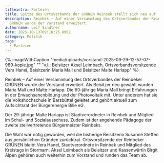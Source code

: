 ```yaml
---
titleintro: Parteien
title: Spitze des Ortsverbands der GRÜNEN Reinbek stellt sich neu auf
description: Reinbek – Auf einer Versammlung des Ortsverbandes der Reinbeker
  GRÜNEN wurde der Vorstand erweitert.
authorname: Leif Sandtner
date: 2025-10-13T09:18:25.895Z
category: Politik
tags:
  - Parteien
---
```

{% imageWithCaption "media/uploads/vorstand-2025-09-29-12-57-07-989-kopie.jpg" "" "v.l.: Beisitzer Aksel Leimbach, Ortsverbandsvorsitzende Vera Hanel, Beisitzerin Maria Mall und Beisitzer Malte Harlapp" %}

Reinbek – Auf einer Versammlung des Ortsverbandes der Reinbeker GRÜNEN wurde der Vorstand erweitert. Als Beisitzer neu gewählt wurden Maria Mall und Malte Harlapp. Die 60-jährige Maria Mall bringt Erfahrungen in der Erwachsenenbildung und der Photovoltaik mit. Unter anderem hat sie die Volkshochschule in Barsbüttel geleitet und gehört aktuell zum Aufsichtsrat der Bürgerenergie Bille eG.

Der 29-jährige Malte Harlapp ist Stadtverordneter in Reinbek und Mitglied im Schul- und Sozialausschuss. Zudem ist der angehende Pädagoge der zweite stellvertretende Bürgermeister Reinbeks.

Die Wahl war nötig geworden, weil die bisherige Beisitzerin Susanne Steffen aus persönlichen Gründen zurücktrat. Ortsvorsitzende der Reinbeker GRÜNEN bleibt Vera Hanel, Stadtverordnete in Reinbek und Mitglied des Kreistags in Stormarn. Aksel Leimbach als Beisitzer und Kassenwärtin Birgit Alpen gehören auch weiterhin zum Vorstand und runden das Team ab.